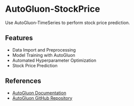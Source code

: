 # AutoGluon-StockPrice
Use AutoGluon-TimeSeries to perform stock price prediction.

## Features

- Data Import and Preprocessing  
- Model Training with AutoGluon  
- Automated Hyperparameter Optimization  
- Stock Price Prediction  

## References

- [AutoGluon Documentation](https://auto.gluon.ai/stable/index.html)  
- [AutoGluon GitHub Repository](https://github.com/awslabs/autogluon)  
